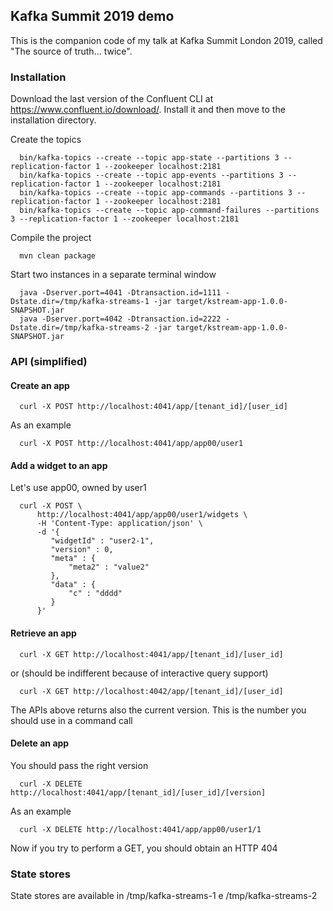 ## Kafka Summit 2019 demo

This is the companion code of my talk at Kafka Summit London 2019, called "The source of truth... twice".

### Installation

Download the last version of the Confluent CLI at https://www.confluent.io/download/. 
Install it and then move to the installation directory. 

Create the topics

      bin/kafka-topics --create --topic app-state --partitions 3 --replication-factor 1 --zookeeper localhost:2181
      bin/kafka-topics --create --topic app-events --partitions 3 --replication-factor 1 --zookeeper localhost:2181
      bin/kafka-topics --create --topic app-commands --partitions 3 --replication-factor 1 --zookeeper localhost:2181
      bin/kafka-topics --create --topic app-command-failures --partitions 3 --replication-factor 1 --zookeeper localhost:2181

Compile the project

      mvn clean package
             
Start two instances in a separate terminal window

      java -Dserver.port=4041 -Dtransaction.id=1111 -Dstate.dir=/tmp/kafka-streams-1 -jar target/kstream-app-1.0.0-SNAPSHOT.jar
      java -Dserver.port=4042 -Dtransaction.id=2222 -Dstate.dir=/tmp/kafka-streams-2 -jar target/kstream-app-1.0.0-SNAPSHOT.jar
      
### API (simplified)
            
#### Create an app
            
      curl -X POST http://localhost:4041/app/[tenant_id]/[user_id]

As an example

      curl -X POST http://localhost:4041/app/app00/user1

#### Add a widget to an app
           
Let's use app00, owned by user1

      curl -X POST \
          http://localhost:4041/app/app00/user1/widgets \
          -H 'Content-Type: application/json' \
          -d '{
	         "widgetId" : "user2-1",
	         "version" : 0,
	         "meta" : {
		         "meta2" : "value2"	
	         },
	         "data" : {
		         "c" : "dddd"
	         }
          }'

#### Retrieve an app

      curl -X GET http://localhost:4041/app/[tenant_id]/[user_id]
      
or (should be indifferent because of interactive query support)

      curl -X GET http://localhost:4042/app/[tenant_id]/[user_id]

The APIs above returns also the current version. This is the number you should use in a command call

#### Delete an app

You should pass the right version

      curl -X DELETE http://localhost:4041/app/[tenant_id]/[user_id]/[version]

As an example

      curl -X DELETE http://localhost:4041/app/app00/user1/1

Now if you try to perform a GET, you should obtain an HTTP 404

### State stores
      
State stores are available in /tmp/kafka-streams-1 e /tmp/kafka-streams-2